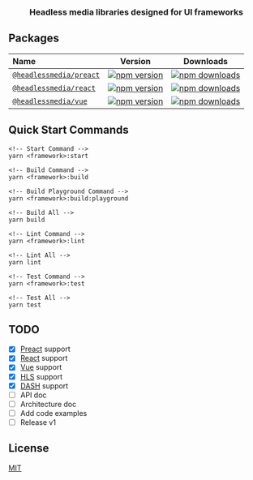 <h3 align="center">
  Headless media libraries designed for UI frameworks
</h3>

## Packages

| Name                                                                                                                    |                                                            Version                                                            |                                                            Downloads                                                             |
| :---------------------------------------------------------------------------------------------------------------------- | :---------------------------------------------------------------------------------------------------------------------------: | :------------------------------------------------------------------------------------------------------------------------------: |
| [`@headlessmedia/preact`](https://github.com/willnguyen1312/headlessmedia/tree/master/packages/%40headlessmedia-preact) | [![npm version](https://img.shields.io/npm/v/@headlessmedia/preact.svg)](https://www.npmjs.com/package/@headlessmedia/preact) | [![npm downloads](https://img.shields.io/npm/dt/@headlessmedia/preact.svg)](https://www.npmjs.com/package/@headlessmedia/preact) |
| [`@headlessmedia/react`](https://github.com/willnguyen1312/headlessmedia/tree/master/packages/%40headlessmedia-react)   |  [![npm version](https://img.shields.io/npm/v/@headlessmedia/react.svg)](https://www.npmjs.com/package/@headlessmedia/react)  |  [![npm downloads](https://img.shields.io/npm/dt/@headlessmedia/react.svg)](https://www.npmjs.com/package/@headlessmedia/react)  |
| [`@headlessmedia/vue`](https://github.com/willnguyen1312/headlessmedia/tree/master/packages/%40headlessmedia-vue)       |    [![npm version](https://img.shields.io/npm/v/@headlessmedia/vue.svg)](https://www.npmjs.com/package/@headlessmedia/vue)    |    [![npm downloads](https://img.shields.io/npm/dt/@headlessmedia/vue.svg)](https://www.npmjs.com/package/@headlessmedia/vue)    |

## Quick Start Commands

```
<!-- Start Command -->
yarn <framework>:start

<!-- Build Command -->
yarn <framework>:build

<!-- Build Playground Command -->
yarn <framework>:build:playground

<!-- Build All -->
yarn build

<!-- Lint Command -->
yarn <framework>:lint

<!-- Lint All -->
yarn lint

<!-- Test Command -->
yarn <framework>:test

<!-- Test All -->
yarn test
```

## TODO

- [x] [Preact] support
- [x] [React] support
- [x] [Vue] support
- [x] [HLS] support
- [x] [DASH] support
- [ ] API doc
- [ ] Architecture doc
- [ ] Add code examples
- [ ] Release v1

## License

[MIT](https://opensource.org/licenses/MIT)

[react]: https://reactjs.org
[preact]: https://preactjs.com/
[vue]: https://v3.vuejs.org/
[hls]: https://en.wikipedia.org/wiki/HTTP_Live_Streaming
[dash]: https://en.wikipedia.org/wiki/Dash
